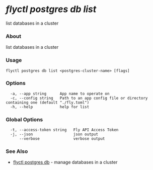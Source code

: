 # _flyctl postgres db list_

list databases in a cluster

### About

list databases in a cluster

### Usage
~~~
flyctl postgres db list <postgres-cluster-name> [flags]
~~~

### Options

~~~
  -a, --app string      App name to operate on
  -c, --config string   Path to an app config file or directory containing one (default "./fly.toml")
  -h, --help            help for list
~~~

### Global Options

~~~
  -t, --access-token string   Fly API Access Token
  -j, --json                  json output
      --verbose               verbose output
~~~

### See Also

* [flyctl postgres db](/docs/flyctl/postgres-db/)	 - manage databases in a cluster

